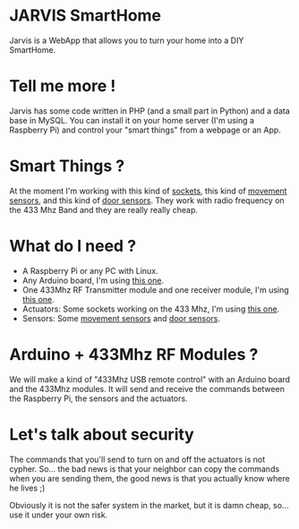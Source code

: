 # JARVIS SmartHome

Jarvis is a WebApp that allows you to turn your home into a DIY SmartHome.

# Tell me more !

Jarvis has some code written in PHP (and a small part in Python) and a data base in MySQL. You can install it on your home  server (I'm using a Raspberry Pi) and control your "smart things" from a webpage or an App.

# Smart Things ?

At the moment I'm working with this kind of [sockets](http://www.amazon.co.uk/REMOTE-CONTROLLED-MAINS-SOCKETS-OPERATION/dp/B0068JOTTA/ref=pd_sim_sbs_diy_7), this kind of [movement sensors](http://dx.com/p/hw-01a-wireless-pir-motion-detector-white-1-x-9v-127629), and this kind of [door sensors](http://dx.com/p/oudi-ad-87-433mhz-wireless-door-contact-white-248919). They work with radio frequency on the 433 Mhz Band and they are really really cheap.

# What do I need ?

- A Raspberry Pi or any PC with Linux.
- Any Arduino board, I'm using [this one](http://dx.com/p/nano-v3-0-avr-atmega328-p-20au-module-board-usb-cable-for-arduino-118037#.Ut65AXk4lGE).
- One 433Mhz RF Transmitter module and one receiver module, I'm using [this one](http://dx.com/p/433mhz-rf-transmitter-module-receiver-module-link-kit-for-arduino-arm-mcu-wl-green-220194#.UvT5r3k8bRt).
- Actuators: Some sockets working on the 433 Mhz, I'm using [this one](http://www.amazon.co.uk/REMOTE-CONTROLLED-MAINS-SOCKETS-OPERATION/dp/B0068JOTTA/ref=pd_sim_sbs_diy_7).
- Sensors: Some [movement sensors](http://dx.com/p/hw-01a-wireless-pir-motion-detector-white-1-x-9v-127629) and [door sensors](http://dx.com/p/oudi-ad-87-433mhz-wireless-door-contact-white-248919).

# Arduino + 433Mhz RF Modules ?

We will make a kind of "433Mhz USB remote control" with an Arduino board and the 433Mhz modules. It will send and receive the commands between the Raspberry Pi, the sensors and the actuators.

# Let's talk about security

The commands that you'll send to turn on and off the actuators is not cypher. So... the bad news is that your neighbor can copy the commands when you are sending them, the good news is that you actually know where he lives ;)

Obviously it is not the safer system in the market, but it is damn cheap, so... use it under your own risk.

